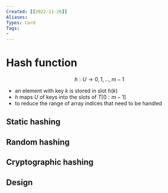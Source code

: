 ```yaml
---
Created: [[2022-11-26]]
Aliases: 
Types: Card
Tags: 
- 
---
```

# Hash function
$$h:U\rightarrow {0, 1, \dots, m-1}$$
- an element with key $k$ is stored in slot $h(k)$
- $h$ maps $U$ of keys into the slots of $T[0:m-1]$
- to reduce the range of array indices that need to be handled

## Static hashing

## Random hashing

## Cryptographic hashing

## Design